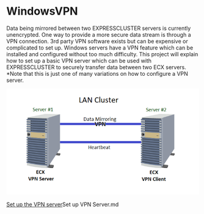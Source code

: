 # WindowsVPN
Data being mirrored between two EXPRESSCLUSTER servers is currently unencrypted. One way to provide a more secure data stream is through a VPN connection. 3rd party VPN software exists but can be expensive or complicated to set up. Windows servers have a VPN feature which can be installed and configured without too much difficulty. This project will explain how to set up a basic VPN server which can be used with EXPRESSCLUSTER to securely transfer data between two ECX servers.  
\*Note that this is just one of many variations on how to configure a VPN server.  

![Configuration](ECX%20VPN%20LAN%20Cluster.png)

[Set up the VPN server]()Set up VPN Server.md
